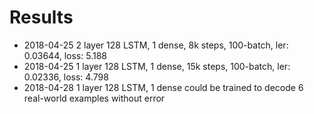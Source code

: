 # Results

* 2018-04-25 2 layer 128 LSTM, 1 dense, 8k steps, 100-batch, ler: 0.03644, loss: 5.188
* 2018-04-25 1 layer 128 LSTM, 1 dense, 15k steps, 100-batch, ler: 0.02336, loss: 4.798
* 2018-04-28 1 layer 128 LSTM, 1 dense could be trained to decode 6 real-world examples without error
